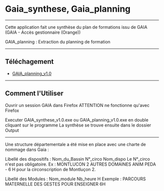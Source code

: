 # Gaia_synthese, Gaia_planning
----------------------------------------------------------------

Cette application fait une synthèse du plan de formations issu de GAIA (GAIA - Accès gestionnaire (Orange))

GAIA_planning : Extraction du planning de formation

----------------------------------------------------------------
Téléchagement
----------------------------------------------------------------

- [GAIA_planning_v1.0](http://info.montlucon.free.fr/Logiciels/gaia/GAIA_planning_v1.0.exe)

----------------------------------------------------------------
Comment l'Utiliser
----------------------------------------------------------------

Ouvrir un session GAIA dans Firefox 
ATTENTION ne fonctionne qu'avec Firefox

Executer GAIA_synthese_v1.0.exe ou GAIA_planning_v1.0.exe en double cliquant sur le programme
La synthèse se trouve ensuite dans le dossier Output


--------------------------------------------------------------
Une structure départementale a été mise en place avec une charte de nommage dans Gaia :

Libellé des dispositifs :  Nom_du_Bassin N°_circo Nom_dispo
Le N°_circo n'est pas obligatoire.
Ex : MONTLUCON 2 AUTRES DOMAINES ANIM PEDA - 6 H
pour la circonscription de Montluçon 2.

Libellé des Modules : Nom_module Nb_heure H
Exemple : PARCOURS MATERNELLE DES GESTES POUR ENSEIGNER 6H


